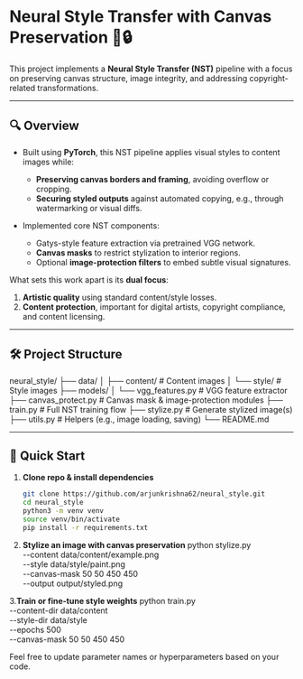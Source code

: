 # Neural Style Transfer with Canvas Preservation 🎨🔒

This project implements a **Neural Style Transfer (NST)** pipeline with a focus on preserving canvas structure, image integrity, and addressing copyright-related transformations.

---

## 🔍 Overview

- Built using **PyTorch**, this NST pipeline applies visual styles to content images while:
  - **Preserving canvas borders and framing**, avoiding overflow or cropping.
  - **Securing styled outputs** against automated copying, e.g., through watermarking or visual diffs.

- Implemented core NST components:
  - Gatys-style feature extraction via pretrained VGG network.
  - **Canvas masks** to restrict stylization to interior regions.
  - Optional **image-protection filters** to embed subtle visual signatures.

What sets this work apart is its **dual focus**:
1. **Artistic quality** using standard content/style losses.
2. **Content protection**, important for digital artists, copyright compliance, and content licensing.

---

## 🛠️ Project Structure

neural_style/
├── data/
│ ├── content/ # Content images
│ └── style/ # Style images
├── models/
│ └── vgg_features.py # VGG feature extractor
├── canvas_protect.py # Canvas mask & image-protection modules
├── train.py # Full NST training flow
├── stylize.py # Generate stylized image(s)
├── utils.py # Helpers (e.g., image loading, saving)
└── README.md


---

## 🚀 Quick Start

1. **Clone repo & install dependencies**
   ```bash
   git clone https://github.com/arjunkrishna62/neural_style.git
   cd neural_style
   python3 -m venv venv
   source venv/bin/activate
   pip install -r requirements.txt
   
2. **Stylize an image with canvas preservation**
python stylize.py \
  --content data/content/example.png \
  --style data/style/paint.png \
  --canvas-mask 50 50 450 450 \
  --output output/styled.png

3.**Train or fine-tune style weights**
python train.py \
  --content-dir data/content \
  --style-dir data/style \
  --epochs 500 \
  --canvas-mask 50 50 450 450
  
Feel free to update parameter names or hyperparameters based on your code.
